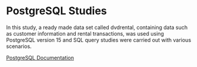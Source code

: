# PostgreSQL Studies

In this study, a ready made data set called dvdrental, containing data such as customer information and rental transactions, was used using PostgreSQL version 15 and SQL query studies were carried out with various scenarios.

[PostgreSQL Documentation](https://www.postgresql.org/docs/)
